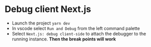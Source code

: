 # Debug client Next.js
- Launch the project `yarn dev`
- In vscode select `Run and Debug` from the left command palette
- Select `Next.js: debug client-side` to attach the debugger to the running instance. **Then the break points will work**

